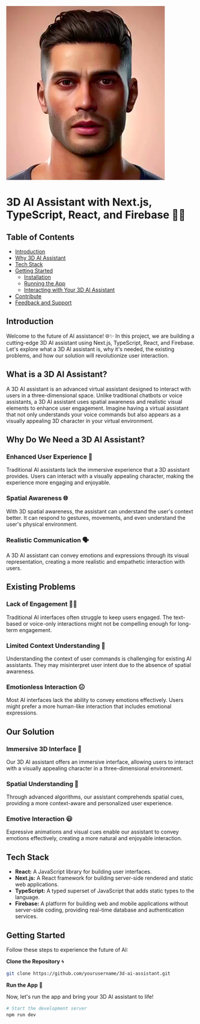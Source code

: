 ![Alt Text](https://github.com/RRaghulRajkumar/3D-AI-Assistant/blob/main/components/ai%20avatar.png)



# 3D AI Assistant with Next.js, TypeScript, React, and Firebase 🔮🤖
## Table of Contents
- [Introduction](#introduction)
- [Why 3D AI Assistant](#why-3d-ai-assistant)
- [Tech Stack](#tech-stack)
- [Getting Started](#getting-started)
  - [Installation](#installing-dependencies)
  - [Running the App](#run-the-app)
  - [Interacting with Your 3D AI Assistant](#interact-with-your-3d-ai-assistant)
- [Contribute](#contribute)
- [Feedback and Support](#feedback-and-support)


## Introduction

Welcome to the future of AI assistance! 🌐✨ In this project, we are building a cutting-edge 3D AI assistant using Next.js, TypeScript, React, and Firebase. Let's explore what a 3D AI assistant is, why it's needed, the existing problems, and how our solution will revolutionize user interaction.

## What is a 3D AI Assistant?

A 3D AI assistant is an advanced virtual assistant designed to interact with users in a three-dimensional space. Unlike traditional chatbots or voice assistants, a 3D AI assistant uses spatial awareness and realistic visual elements to enhance user engagement. Imagine having a virtual assistant that not only understands your voice commands but also appears as a visually appealing 3D character in your virtual environment.

## Why Do We Need a 3D AI Assistant?

### Enhanced User Experience 🚀

Traditional AI assistants lack the immersive experience that a 3D assistant provides. Users can interact with a visually appealing character, making the experience more engaging and enjoyable.

### Spatial Awareness 🌐

With 3D spatial awareness, the assistant can understand the user's context better. It can respond to gestures, movements, and even understand the user's physical environment.

### Realistic Communication 🗣️

A 3D AI assistant can convey emotions and expressions through its visual representation, creating a more realistic and empathetic interaction with users.

## Existing Problems

### Lack of Engagement 🤷‍♂️

Traditional AI interfaces often struggle to keep users engaged. The text-based or voice-only interactions might not be compelling enough for long-term engagement.

### Limited Context Understanding 🧠

Understanding the context of user commands is challenging for existing AI assistants. They may misinterpret user intent due to the absence of spatial awareness.

### Emotionless Interaction 😐

Most AI interfaces lack the ability to convey emotions effectively. Users might prefer a more human-like interaction that includes emotional expressions.

## Our Solution

### Immersive 3D Interface 🌈

Our 3D AI assistant offers an immersive interface, allowing users to interact with a visually appealing character in a three-dimensional environment.

### Spatial Understanding 🔄

Through advanced algorithms, our assistant comprehends spatial cues, providing a more context-aware and personalized user experience.

### Emotive Interaction 😃

Expressive animations and visual cues enable our assistant to convey emotions effectively, creating a more natural and enjoyable interaction.

## Tech Stack

- **React:** A JavaScript library for building user interfaces.
- **Next.js:** A React framework for building server-side rendered and static web applications.
- **TypeScript:** A typed superset of JavaScript that adds static types to the language.
- **Firebase:** A platform for building web and mobile applications without server-side coding, providing real-time database and authentication services.

## Getting Started

Follow these steps to experience the future of AI:

 **Clone the Repository** 🌀
   ```bash
   git clone https://github.com/yourusername/3d-ai-assistant.git
```
 **Run the App** 🚀

Now, let's run the app and bring your 3D AI assistant to life!

```bash
# Start the development server
npm run dev
```
